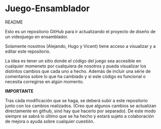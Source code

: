 # Juego-Ensamblador

README

Esto es un repositorio GitHub para ir actualizando
el proyecto de diseño de un videojuego en ensamblador.

Solamente nosotros (Alejando, Hugo y Vicent) tiene acceso
a visualizar y a editar este repositorio. 

La idea es tener un sitio donde el código del juego
sea accesible en cualquier momeneto por cualquiera
de nosotros y pueda visualizar los distintos cambios
que cada uno a hecho. Además de incluir una série
de comentarios sobre lo que ha cambiado y si este código
es funcional o necesita corregirse en algún momento. 

**IMPORTANTE** 

Tras cáda modificación que se haga, se deberá subir a este repositorio
junto con los cambios realizados. (Creo que algunos cambios se actualizan 
directamente en github, sinó hay que hacerlo por separado). De este 
modo siempre se sabrá lo último que se ha hecho y estará sujeto 
a colaboración de mejora o ayuda sobre cualquier cuestión.

